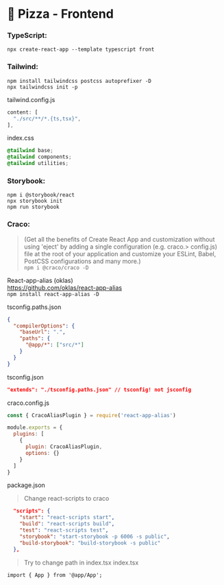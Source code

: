 # 🍕 Pizza - Frontend

### TypeScript:  
`npx create-react-app --template typescript front`  

### Tailwind:  
`npm install tailwindcss postcss autoprefixer -D`  
`npx tailwindcss init -p`  

tailwind.config.js  
```js
content: [
  "./src/**/*.{ts,tsx}",
],
```

index.css  
```css
@tailwind base;
@tailwind components;
@tailwind utilities;
```

### Storybook:  
`npm i @storybook/react`  
`npx storybook init`  
`npm run storybook`  

### Craco:  
> (Get all the benefits of Create React App and customization without using 'eject' by adding a single configuration (e.g. craco.> config.js) file at the root of your application and customize your ESLint, Babel, PostCSS configurations and many more.)  
`npm i @craco/craco -D`  

React-app-alias (oklas)  
https://github.com/oklas/react-app-alias  
`npm install react-app-alias -D`

tsconfig.paths.json  
```json
{
  "compilerOptions": {
    "baseUrl": ".",
    "paths": {
      "@app/*": ["src/*"]
    }
  }
}
```

tsconfig.json  
```json
"extends": "./tsconfig.paths.json" // tsconfig! not jsconfig
```

craco.config.js
```js
const { CracoAliasPlugin } = require('react-app-alias')

module.exports = {
  plugins: [
    {
      plugin: CracoAliasPlugin,
      options: {}
    }
  ]
}
```

package.json 
> Change react-scripts to craco
```json
  "scripts": {
    "start": "react-scripts start",
    "build": "react-scripts build",
    "test": "react-scripts test",
    "storybook": "start-storybook -p 6006 -s public",
    "build-storybook": "build-storybook -s public"
  },
````

> Try to change path in index.tsx
index.tsx
```tsx
import { App } from '@app/App';
```

